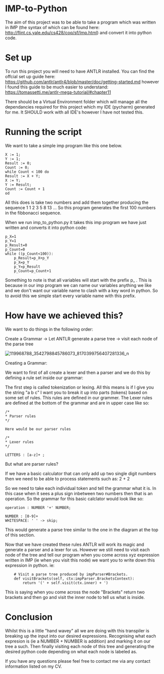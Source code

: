 # IMP-to-Python
The aim of this project was to be able to take a program which was written in IMP (the syntax of which can be found here: http://flint.cs.yale.edu/cs428/coq/sf/Imp.html) and convert it into python code. 

# Set up

To run this project you will need to have ANTLR installed. You can find the offcial set up guide here: https://github.com/antlr/antlr4/blob/master/doc/getting-started.md however I found this guide to be much easier to understand: https://tomassetti.me/antlr-mega-tutorial/#chapter11

There should be a Virtual Environment folder which will manage all the dependancies required for this project which my IDE (pycharm) generated for me. It SHOULD work with all IDE's however I have not tested this. 

# Running the script

We want to take a simple imp program like this one below. 

```
X := 1;
Y := 1;
Result := 0;
Count := 0;
while Count < 100 do
Result := X + Y;
X := Y;
Y := Result;
Count := Count + 1
od
```

All this does is take two numbers and add them together producing the sequence 1 1 2 3 5 8 13 ... So this program generates the first 100 numbers in the fibbonacci sequence. 

When we run imp_to_python.py it takes this imp program we have just written and converts it into python code:

```
p_X=1
p_Y=1
p_Result=0
p_Count=0
while ((p_Count<100)): 
    p_Result=p_X+p_Y
    p_X=p_Y
    p_Y=p_Result
    p_Count=p_Count+1
```

Something to note is that all variables will start with the prefix p_ . This is because in our imp program we can name our variables anything we like and we don't want our variable name to clash with a key word in python. So to avoid this we simple start every variable name with this prefix. 

# How have we achieved this?

We want to do things in the following order:

Create a Grammar -> Let ANTLR generate a parse tree -> visit each node of the parse tree

![119968788_3542798845786073_8170399756407281336_n](https://user-images.githubusercontent.com/62481908/127685151-26e070ed-7c6e-4e81-a051-fa9e1e00dde8.png)

Creating a Grammar:

We want to first of all create a lexer and then a parser and we do this by defining a rule set inside our grammar:


The first step is called tokenization or lexing. All this means is if I give you the string "a b c" I want you to break it up into parts (tokens) based on some set of rules. This rules are defined in our grammer. The Lexer rules are defined at the bottom of the grammar and are in upper case like so:

```
/*
* Parser rules
*/

Here would be our parser rules

/*
* Lexer rules
*/

LETTERS : [a-z]+ ;
```

But what are parser rules?

If we have a basic calculator that can only add up two single digit numbers then we need to be able to process statements such as: 
2 + 2 

So we need to take each individual token and tell the grammar what it is. In this case when it sees a plus sign inbetween two numbers then that is an operation. So the grammar for this basic calclator would look like so:

```
operation : NUMBER '+' NUMBER;

NUMBER : [0-9]+
WHITESPACE: ' ' -> skip;
```

This would generate a parse tree similar to the one in the diagram at the top of this section. 


Now that we have created these rules ANTLR will work its magic and generate a parser and a lexer for us. However we still need to visit each node of the tree and tell our program when you come across xyz expression written in IMP (ie when you visit this node) we want you to write down this expression in python. ie:

```
    # Visit a parse tree produced by impParser#Brackets.
    def visitBrackets(self, ctx:impParser.BracketsContext):
        return '(' + self.visit(ctx.inner) + ')
```
This is saying when you come across the node "Brackets" return two brackets and then go and visit the inner node to tell us what is inside. 

# Conclusion
Whilst this is a little "hand wavey" all we are doing with this transpiler is breaking up the input into our desired expressions. Recognising what each expresion is (ie a NUMBER + NUMBER is addition) and marking it on our tree a such. Then finally visiting each node of this tree and generating the desired python code depending on what each node is labeled as. 

If you have any questions please feel free to contact me via any contact information listed on my CV.

